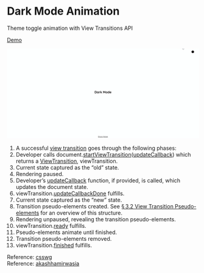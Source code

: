 # Dark Mode Animation
Theme toggle animation with View Transitions API

[Demo](https://ehsanmolaei991.github.io/dark-mode-animation) <br />

![](https://github.com/ehsanmolaei991/dark-mode-animation/blob/main/example.gif) 

<ol>
  <li>
    A successful
    <a href="https://drafts.csswg.org/css-view-transitions-1/#view-transitions"
      >view transition</a
    >
    goes through the following phases:
  </li>
  <li>
    Developer calls document.<a
      href="https://drafts.csswg.org/css-view-transitions-1/#dom-document-startviewtransition"
      >startViewTransition</a
    >(<a
      href="https://drafts.csswg.org/css-view-transitions-1/#callbackdef-updatecallback"
      >updateCallback</a
    >) which returns a
    <a href="https://drafts.csswg.org/css-view-transitions-1/#viewtransition"
      >ViewTransition</a
    >, viewTransition.
  </li>

  <li>Current state captured as the “old” state.</li>

  <li>Rendering paused.</li>

  <li>
    Developer’s
    <a
      href="https://drafts.csswg.org/css-view-transitions-1/#callbackdef-updatecallback"
      >updateCallback</a
    >
    function, if provided, is called, which updates the document state.
  </li>

  <li>
    viewTransition.<a
      href="https://drafts.csswg.org/css-view-transitions-1/#dom-viewtransition-updatecallbackdone"
      >updateCallbackDone</a
    >
    fulfills.
  </li>

  <li>Current state captured as the “new” state.</li>

  <li>
    Transition pseudo-elements created. See
    <a
      href="https://drafts.csswg.org/css-view-transitions-1/#view-transition-pseudos"
      >§ 3.2 View Transition Pseudo-elements</a
    >
    for an overview of this structure.
  </li>

  <li>Rendering unpaused, revealing the transition pseudo-elements.</li>

  <li>
    viewTransition.<a
      href="https://drafts.csswg.org/css-view-transitions-1/#dom-viewtransition-ready"
      >ready</a
    >
    fulfills.
  </li>

  <li>Pseudo-elements animate until finished.</li>

  <li>Transition pseudo-elements removed.</li>

  <li>
    viewTransition.<a
      href="https://drafts.csswg.org/css-view-transitions-1/#dom-viewtransition-finished"
      >finished</a
    >
    fulfills.
  </li>
</ol>


Reference: [csswg](https://drafts.csswg.org/css-view-transitions-1)
<br />
Reference: [akashhamirwasia](https://akashhamirwasia.com/blog/full-page-theme-toggle-animation-with-view-transitions-api/)
